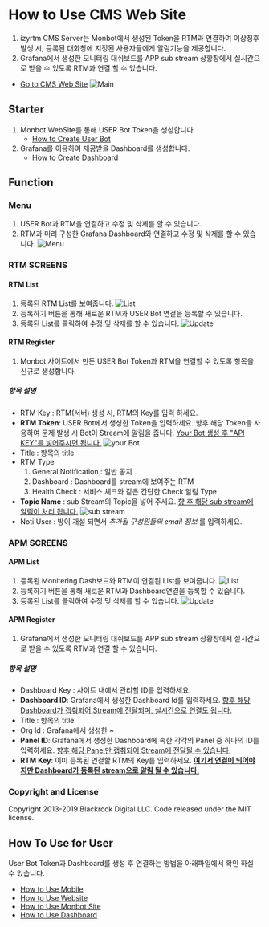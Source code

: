 # How to Use CMS Web Site

1. izyrtm CMS Server는 Monbot에서 생성된 Token을 RTM과 연결하여 이상징후 발생 시, 등록된 대화창에 지정된 사용자들에게 알림기능을 제공합니다. 
2. Grafana에서 생성한 모니터링 대쉬보드를 APP sub stream 상황창에서 실시간으로 받을 수 있도록 RTM과 연결 할 수 있습니다.
  * [Go to CMS Web Site](http://localhost:8088/main)
  ![Main](https://github.com/izyrtm/izyrtm-cms-server/blob/master/docs/image/cms-main.png)


## Starter
 1. Monbot WebSite를 통해 USER Bot Token을 생성합니다.
    * [How to Create User Bot](https://github.com/izyrtm/izyrtm-cms-server/blob/master/docs/howto/izyrtm-server(Monbot).md)
 2. Grafana를 이용하여 제공받을 Dashboard를 생성합니다.
    * [How to Create Dashboard](https://github.com/izyrtm/izyrtm-cms-server/blob/master/docs/howto/izyrtm-server(dashboard).md)

## Function
### Menu
  1. USER Bot과 RTM을 연결하고 수정 및 삭제를 할 수 있습니다.
  2. RTM과 미리 구성한 Grafana Dashboard와 연결하고 수정 및 삭제를 할 수 있습니다.
  ![Menu](https://github.com/izyrtm/izyrtm-cms-server/blob/master/docs/image/cms-menu.png)

### RTM SCREENS
#### **RTM List**
  1. 등록된 RTM List를 보여줍니다.
     ![List](https://github.com/izyrtm/izyrtm-cms-server/blob/master/docs/image/cms-rtm-list.png)
  2. 등록하기 버튼을 통해 새로운 RTM과 USER Bot 연결을 등록할 수 있습니다.
  3. 등록된 List를 클릭하여 수정 및 삭제를 할 수 있습니다.
    ![Update](https://github.com/izyrtm/izyrtm-cms-server/blob/master/docs/image/cms-rtm-update.png)

#### **RTM Register**
  1. Monbot 사이트에서 만든 USER Bot Token과 RTM을 연결할 수 있도록 항목을 신규로 생성합니다.
 ##### 항목 설명
  - RTM Key : RTM(서버) 생성 시, RTM의 Key를 입력 하세요.
  - **RTM Token**: USER Bot에서 생성한 Token을 입력하세요. 향후 해당 Token을 사용하여 문제 발생 시 Bot이 Stream에 알림을 줍니다.
   <u>Your Bot 생성 후 "API KEY"를 넣어주시면 됩니다.</u>
    ![your Bot](https://github.com/izyrtm/izyrtm-cms-server/blob/master/docs/image/server-yourbot.png)
  - Title : 항목의 title
  - RTM Type
    1) General Notification : 일반 공지
    2) Dashboard : Dashboard를 stream에 보여주는 RTM
    3) Health Check : 서비스 체크와 같은 간단한 Check 알림 Type
  - **Topic Name** : sub Stream의 Topic을 넣어 주세요.
   <u>향 후 해당 sub stream에 알림이 처리 됩니다.</u>
     ![sub stream](https://github.com/izyrtm/izyrtm-cms-server/blob/master/docs/image/server-stream.png)
  - Noti User : 방이 개설 되면서 _추가될 구성원들의 email 정보_ 를 입력하세요.

### APM SCREENS
#### **APM List**
  1. 등록된 Monitering Dash보드와 RTM이 연결된 List를 보여줍니다.
     ![List](https://github.com/izyrtm/izyrtm-cms-server/blob/master/docs/image/cms-apm-list.png)
  2. 등록하기 버튼을 통해 새로운 RTM과 Dashboard연결을 등록할 수 있습니다.
  3. 등록된 List를 클릭하여 수정 및 삭제를 할 수 있습니다.
    ![Update](https://github.com/izyrtm/izyrtm-cms-server/blob/master/docs/image/cms-apm-update.png)

#### **APM Register**
  1. Grafana에서 생성한 모니터링 대쉬보드를 APP sub stream 상황창에서 실시간으로 받을 수 있도록 RTM과 연결 할 수 있습니다.
 ##### 항목 설명
  - Dashboard Key : 사이트 내에서 관리할 ID를 입력하세요.
  - **Dashboard ID**: Grafana에서 생성한 Dashboard Id를 입력하세요.
    <u> 향후 해당 Dashboard가 캡춰되어 Stream에 전달되며, 실시간으로 연결도 됩니다.</u>
  - Title : 항목의 title
  - Org Id : Grafana에서 생성한 ~
  - **Panel ID**: Grafana에서 생성한 Dashboard에 속한 각각의 Panel 중 하나의 ID를 입력하세요.
    <u> 향후 해당 Panel만 캡춰되어 Stream에 전달될 수 있습니다.</u>
  - **RTM Key**: 이미 등록된 연결할 RTM의 Key를 입력하세요.
    **<u>여기서 연결이 되어야지만 Dashboard가 등록된 stream으로 알림 될 수 있습니다.</u>**

### Copyright and License 
Copyright 2013-2019 Blackrock Digital LLC. Code released under the MIT license.


## How To Use for User
User Bot Token과 Dashboard를 생성 후 연결하는 방법을 아래파일에서 확인 하실 수 있습니다.
 * [How to Use Mobile](https://github.com/izyrtm/izyrtm-cms-server/blob/master/docs/howto/izyrtm-chat(mobile).md)
 * [How to Use Website](https://github.com/izyrtm/izyrtm-cms-server/blob/master/docs/howto/izyrtm-cms(Website).md)
 * [How to Use Monbot Site](https://github.com/izyrtm/izyrtm-cms-server/blob/master/docs/howto/izyrtm-server(Monbot).md)
 * [How to Use Dashboard](https://github.com/izyrtm/izyrtm-cms-server/blob/master/docs/howto/izyrtm-server(dashboard).md)


